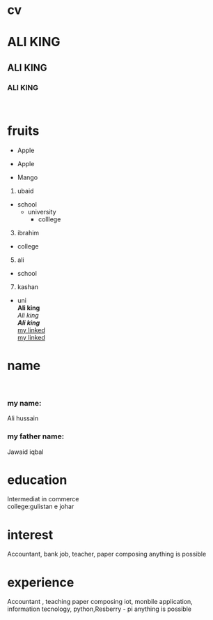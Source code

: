# cv
# ALI KING
## ALI KING
### ALI KING

<br>
 
# fruits 
+ Apple
- Apple
+ Mango
1. ubaid
  + school
    + university
      + colllege  
3. ibrahim 
 + college 
5. ali
 + school
7. kashan
 + uni </br>
**Ali king** </br>
*Ali king* </br>
***Ali king***  </br>
[my linked](https://youtube.com/channel/UC2DYveYhTkGZI2lwqAYrVhw) </br>
[my linked](https://tse2.mm.bing.net/th?id=OIP.Y2U33GE7LdQ4mTz2Vhd2RwHaFj&pid=Api&P=0)

# **name**
</br>

### my name:
Ali hussain 
</br>

### my father name:
Jawaid iqbal 
</br>

# **education**
Intermediat in commerce </br>
college:gulistan e johar 
</br>

# **interest** 
Accountant, bank job, teacher, paper composing anything is possible 
</br>

# **experience** 
Accountant , teaching paper composing iot, monbile application, information tecnology, python,Resberry - pi anything is possible 
</br>
